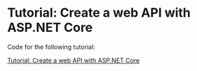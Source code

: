 # Tutorial: Create a web API with ASP.NET Core

Code for the following tutorial:

[Tutorial: Create a web API with ASP.NET Core](https://learn.microsoft.com/en-us/aspnet/core/tutorials/first-web-api?view=aspnetcore-8.0&WT.mc_id=dotnet-35129-website&tabs=visual-studio-code)
